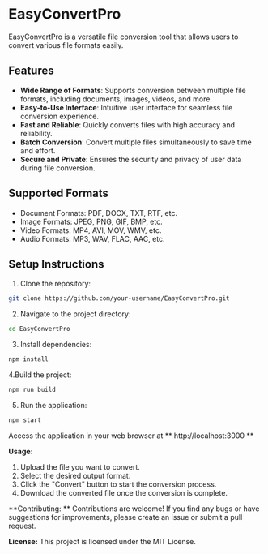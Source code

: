 # EasyConvertPro

EasyConvertPro is a versatile file conversion tool that allows users to convert various file formats easily.

## Features

- **Wide Range of Formats**: Supports conversion between multiple file formats, including documents, images, videos, and more.
- **Easy-to-Use Interface**: Intuitive user interface for seamless file conversion experience.
- **Fast and Reliable**: Quickly converts files with high accuracy and reliability.
- **Batch Conversion**: Convert multiple files simultaneously to save time and effort.
- **Secure and Private**: Ensures the security and privacy of user data during file conversion.

## Supported Formats

- Document Formats: PDF, DOCX, TXT, RTF, etc.
- Image Formats: JPEG, PNG, GIF, BMP, etc.
- Video Formats: MP4, AVI, MOV, WMV, etc.
- Audio Formats: MP3, WAV, FLAC, AAC, etc.

## Setup Instructions

1. Clone the repository:
```bash
git clone https://github.com/your-username/EasyConvertPro.git
```

2. Navigate to the project directory:
```bash
cd EasyConvertPro
```

3. Install dependencies:
```bash
npm install
```

4.Build the project:
```bash
npm run build
```

5. Run the application:
```bash
npm start
```
Access the application in your web browser at ** http://localhost:3000 **

**Usage:**
1. Upload the file you want to convert.
2. Select the desired output format.
3. Click the "Convert" button to start the conversion process.
4. Download the converted file once the conversion is complete.

**Contributing: **
Contributions are welcome! If you find any bugs or have suggestions for improvements, please create an issue or submit a pull request.

**License:**
This project is licensed under the MIT License.
